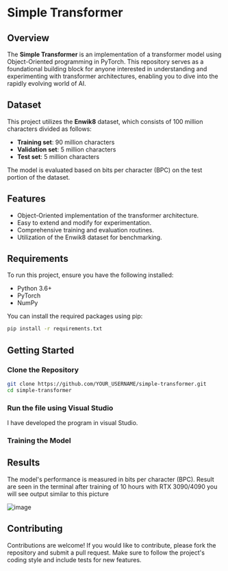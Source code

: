 

# Simple Transformer

## Overview

The **Simple Transformer** is an implementation of a transformer model using Object-Oriented programming in PyTorch. This repository serves as a foundational building block for anyone interested in understanding and experimenting with transformer architectures, enabling you to dive into the rapidly evolving world of AI.

## Dataset

This project utilizes the **Enwik8** dataset, which consists of 100 million characters divided as follows:
- **Training set**: 90 million characters
- **Validation set**: 5 million characters
- **Test set**: 5 million characters

The model is evaluated based on bits per character (BPC) on the test portion of the dataset.

## Features

- Object-Oriented implementation of the transformer architecture.
- Easy to extend and modify for experimentation.
- Comprehensive training and evaluation routines.
- Utilization of the Enwik8 dataset for benchmarking.

## Requirements

To run this project, ensure you have the following installed:

- Python 3.6+
- PyTorch
- NumPy


You can install the required packages using pip:

```bash
pip install -r requirements.txt
```

## Getting Started

### Clone the Repository

```bash
git clone https://github.com/YOUR_USERNAME/simple-transformer.git
cd simple-transformer
```

### Run the file using Visual Studio
 I have developed the program in visual Studio.



### Training the Model



## Results

The model's performance is measured in bits per character (BPC). Result are seen in the terminal after training of 10 hours with RTX 3090/4090 you will see output similar to this picture

![image](https://github.com/user-attachments/assets/aff8a4f6-8884-4b68-8839-6b655142338a)





## Contributing

Contributions are welcome! If you would like to contribute, please fork the repository and submit a pull request. Make sure to follow the project's coding style and include tests for new features.

